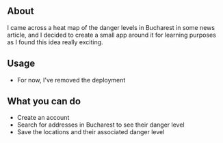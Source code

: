 ## About ##

I came across a heat map of the danger levels in Bucharest in some news article, and I decided to create a small app around it for learning purposes as I found this idea really exciting.

## Usage ##

- For now, I've removed the deployment

## What you can do ##

- Create an account
- Search for addresses in Bucharest to see their danger level
- Save the locations and their associated danger level
